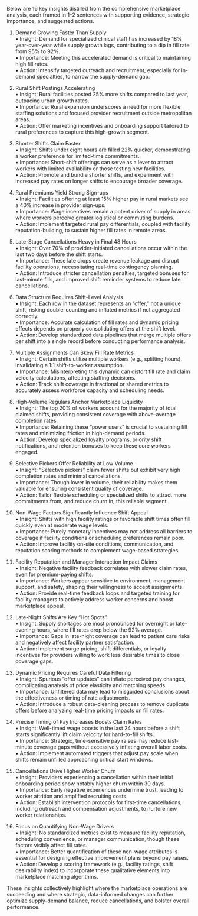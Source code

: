 Below are 16 key insights distilled from the comprehensive marketplace analysis, each framed in 1–2 sentences with supporting evidence, strategic importance, and suggested actions.

1) Demand Growing Faster Than Supply  
   • Insight: Demand for specialized clinical staff has increased by 18% year-over-year while supply growth lags, contributing to a dip in fill rate from 95% to 92%.  
   • Importance: Meeting this accelerated demand is critical to maintaining high fill rates.  
   • Action: Intensify targeted outreach and recruitment, especially for in-demand specialties, to narrow the supply-demand gap.

2) Rural Shift Postings Accelerating  
   • Insight: Rural facilities posted 25% more shifts compared to last year, outpacing urban growth rates.  
   • Importance: Rural expansion underscores a need for more flexible staffing solutions and focused provider recruitment outside metropolitan areas.  
   • Action: Offer marketing incentives and onboarding support tailored to rural preferences to capture this high-growth segment.

3) Shorter Shifts Claim Faster  
   • Insight: Shifts under eight hours are filled 22% quicker, demonstrating a worker preference for limited-time commitments.  
   • Importance: Short-shift offerings can serve as a lever to attract workers with limited availability or those testing new facilities.  
   • Action: Promote and bundle shorter shifts, and experiment with increased pay rates on longer shifts to encourage broader coverage.

4) Rural Premiums Yield Strong Sign-ups  
   • Insight: Facilities offering at least 15% higher pay in rural markets see a 40% increase in provider sign-ups.  
   • Importance: Wage incentives remain a potent driver of supply in areas where workers perceive greater logistical or commuting burdens.  
   • Action: Implement targeted rural pay differentials, coupled with facility reputation-building, to sustain higher fill rates in remote areas.

5) Late-Stage Cancellations Heavy in Final 48 Hours  
   • Insight: Over 70% of provider-initiated cancellations occur within the last two days before the shift starts.  
   • Importance: These late drops create revenue leakage and disrupt facility operations, necessitating real-time contingency planning.  
   • Action: Introduce stricter cancellation penalties, targeted bonuses for last-minute fills, and improved shift reminder systems to reduce late cancellations.

6) Data Structure Requires Shift-Level Analysis  
   • Insight: Each row in the dataset represents an “offer,” not a unique shift, risking double-counting and inflated metrics if not aggregated correctly.  
   • Importance: Accurate calculation of fill rates and dynamic pricing effects depends on properly consolidating offers at the shift level.  
   • Action: Develop standardized data pipelines that merge multiple offers per shift into a single record before conducting performance analysis.

7) Multiple Assignments Can Skew Fill Rate Metrics  
   • Insight: Certain shifts utilize multiple workers (e.g., splitting hours), invalidating a 1:1 shift-to-worker assumption.  
   • Importance: Misinterpreting this dynamic can distort fill rate and claim velocity calculations, affecting staffing decisions.  
   • Action: Track shift coverage in fractional or shared metrics to accurately assess workforce capacity and scheduling needs.

8) High-Volume Regulars Anchor Marketplace Liquidity  
   • Insight: The top 20% of workers account for the majority of total claimed shifts, providing consistent coverage with above-average completion rates.  
   • Importance: Retaining these “power users” is crucial to sustaining fill rates and minimizing friction in high-demand periods.  
   • Action: Develop specialized loyalty programs, priority shift notifications, and retention bonuses to keep these core workers engaged.

9) Selective Pickers Offer Reliability at Low Volume  
   • Insight: “Selective pickers” claim fewer shifts but exhibit very high completion rates and minimal cancellations.  
   • Importance: Though lower in volume, their reliability makes them valuable for ensuring consistent quality of coverage.  
   • Action: Tailor flexible scheduling or specialized shifts to attract more commitments from, and reduce churn in, this reliable segment.

10) Non-Wage Factors Significantly Influence Shift Appeal  
   • Insight: Shifts with high facility ratings or favorable shift times often fill quickly even at moderate wage levels.  
   • Importance: Purely monetary incentives may not address all barriers to coverage if facility conditions or scheduling preferences remain poor.  
   • Action: Improve facility on-site conditions, communication, and reputation scoring methods to complement wage-based strategies.

11) Facility Reputation and Manager Interaction Impact Claims  
   • Insight: Negative facility feedback correlates with slower claim rates, even for premium-paying shifts.  
   • Importance: Workers appear sensitive to environment, management support, and safety, shaping their willingness to accept assignments.  
   • Action: Provide real-time feedback loops and targeted training for facility managers to actively address worker concerns and boost marketplace appeal.

12) Late-Night Shifts Are Key “Hot Spots”  
   • Insight: Supply shortages are most pronounced for overnight or late-evening hours, where fill rates drop below the 92% average.  
   • Importance: Gaps in late-night coverage can lead to patient care risks and negatively affect facility partner satisfaction.  
   • Action: Implement surge pricing, shift differentials, or loyalty incentives for providers willing to work less desirable times to close coverage gaps.

13) Dynamic Pricing Requires Careful Data Filtering  
   • Insight: Spurious “offer updates” can inflate perceived pay changes, complicating analysis of price elasticity and matching speeds.  
   • Importance: Unfiltered data may lead to misguided conclusions about the effectiveness or timing of rate adjustments.  
   • Action: Introduce a robust data-cleaning process to remove duplicate offers before analyzing real-time pricing impacts on fill rates.

14) Precise Timing of Pay Increases Boosts Claim Rates  
   • Insight: Well-timed wage boosts in the last 24 hours before a shift starts significantly lift claim velocity for hard-to-fill shifts.  
   • Importance: Strategic, time-sensitive pay raises may reduce last-minute coverage gaps without excessively inflating overall labor costs.  
   • Action: Implement automated triggers that adjust pay scale when shifts remain unfilled approaching critical start windows.

15) Cancellations Drive Higher Worker Churn  
   • Insight: Providers experiencing a cancellation within their initial onboarding period show notably higher churn within 30 days.  
   • Importance: Early negative experiences undermine trust, leading to worker attrition and amplified recruiting costs.  
   • Action: Establish intervention protocols for first-time cancellations, including outreach and compensation adjustments, to nurture new worker relationships.

16) Focus on Quantifying Non-Wage Drivers  
   • Insight: No standardized metrics exist to measure facility reputation, scheduling convenience, or manager communication, though these factors visibly affect fill rates.  
   • Importance: Better quantification of these non-wage attributes is essential for designing effective improvement plans beyond pay raises.  
   • Action: Develop a scoring framework (e.g., facility ratings, shift desirability index) to incorporate these qualitative elements into marketplace matching algorithms.

These insights collectively highlight where the marketplace operations are succeeding and where strategic, data-informed changes can further optimize supply-demand balance, reduce cancellations, and bolster overall performance.